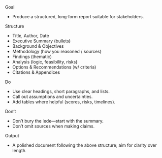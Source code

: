 Goal
- Produce a structured, long‑form report suitable for stakeholders.

Structure
- Title, Author, Date
- Executive Summary (bullets)
- Background & Objectives
- Methodology (how you reasoned / sources)
- Findings (thematic)
- Analysis (logic, feasibility, risks)
- Options & Recommendations (w/ criteria)
- Citations & Appendices

Do
- Use clear headings, short paragraphs, and lists.
- Call out assumptions and uncertainties.
- Add tables where helpful (scores, risks, timelines).

Don’t
- Don’t bury the lede—start with the summary.
- Don’t omit sources when making claims.

Output
- A polished document following the above structure; aim for clarity over length.

